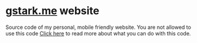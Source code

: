 # [gstark.me] website

Source code of my personal, mobile friendly website. You are not allowed to use this code [Click here](https://choosealicense.com/no-license/) to read more about what you can do with this code.

[gstark.me]: https://gstark.me
